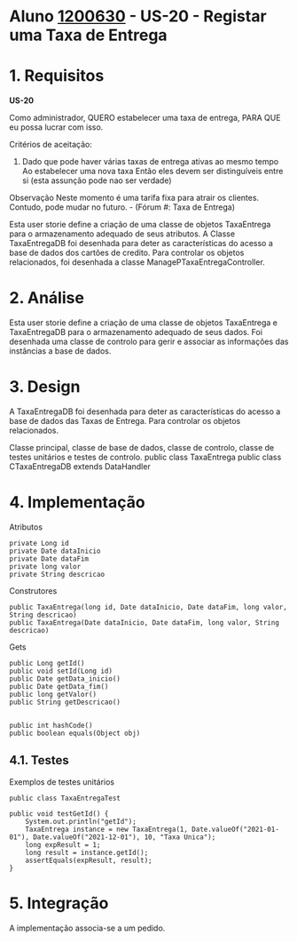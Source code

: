 # **Aluno [1200630](../)** - US-20 - Registar uma Taxa de Entrega
# 1. Requisitos

**US-20** 

Como administrador,
QUERO estabelecer uma taxa de entrega,
PARA QUE eu possa lucrar com isso.

Critérios de aceitação:
1. Dado que pode haver várias taxas de entrega ativas ao mesmo tempo
Ao estabelecer uma nova taxa
Então eles devem ser distinguíveis entre si (esta assunção pode nao ser verdade)

Observação
Neste momento é uma tarifa fixa para atrair os clientes. Contudo, pode mudar no futuro. - (Fórum #: Taxa de Entrega)

Esta user storie define a criação de uma classe de objetos TaxaEntrega para o armazenamento adequado de seus atributos. A Classe TaxaEntregaDB foi desenhada para deter as características do acesso a base de dados dos cartões de credito. Para controlar os objetos relacionados, foi desenhada a classe ManagePTaxaEntregaController.


# 2. Análise

Esta user storie define a criação de uma classe de objetos TaxaEntrega e TaxaEntregaDB para o armazenamento adequado de seus dados. 
Foi desenhada uma classe de controlo para gerir e associar as informações das instâncias a base de dados.

# 3. Design

A TaxaEntregaDB foi desenhada para deter as características do acesso a base de dados das Taxas de Entrega. Para controlar os objetos relacionados.

Classe principal, classe de base de dados, classe de controlo, classe de testes unitários e testes de controlo.
public class TaxaEntrega
public class CTaxaEntregaDB extends DataHandler


# 4. Implementação

Atributos

    private Long id
    private Date dataInicio
    private Date dataFim
    private long valor
    private String descricao

Construtores

    public TaxaEntrega(long id, Date dataInicio, Date dataFim, long valor, String descricao)
    public TaxaEntrega(Date dataInicio, Date dataFim, long valor, String descricao)

Gets

    public Long getId()
    public void setId(Long id)
    public Date getData_inicio()
    public Date getData_fim() 
    public long getValor()
    public String getDescricao() 


    public int hashCode()
    public boolean equals(Object obj)


## 4.1. Testes

Exemplos de testes unitários

	public class TaxaEntregaTest

    public void testGetId() {
        System.out.println("getId");
        TaxaEntrega instance = new TaxaEntrega(1, Date.valueOf("2021-01-01"), Date.valueOf("2021-12-01"), 10, "Taxa Unica");
        long expResult = 1;
        long result = instance.getId();
        assertEquals(expResult, result);
    }


# 5. Integração

A implementação	associa-se a um pedido.

